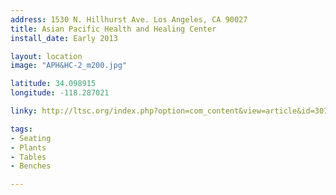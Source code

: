 ```yaml
---
address: 1530 N. Hillhurst Ave. Los Angeles, CA 90027
title: Asian Pacific Health and Healing Center
install_date: Early 2013

layout: location
image: "APH&HC-2_m200.jpg"

latitude: 34.098915
longitude: -118.287021

linky: http://ltsc.org/index.php?option=com_content&view=article&id=301

tags:	
- Seating
- Plants
- Tables
- Benches

---
```

